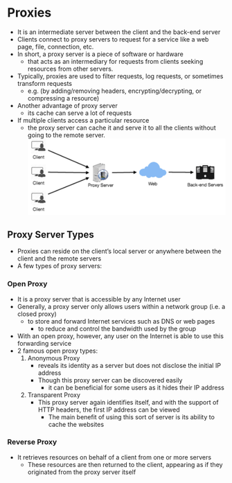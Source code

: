# Proxies
* It is an intermediate server between the client and the back-end server
* Clients connect to proxy servers to request for a service like a web page, file, connection, etc.
* In short, a proxy server is a piece of software or hardware
  * that acts as an intermediary for requests from clients seeking resources from other servers.
* Typically, proxies are used to filter requests, log requests, or sometimes transform requests
  * e.g. (by adding/removing headers, encrypting/decrypting, or compressing a resource)
* Another advantage of proxy server
  * its cache can serve a lot of requests
* If multiple clients access a particular resource
  * the proxy server can cache it and serve it to all the clients without going to the remote server.
![alt text](https://github.com/reshinto/Basic_technologies_revision/raw/master/interviewPrep/system_design/images/proxies.png "Proxies")
## Proxy Server Types
* Proxies can reside on the client’s local server or anywhere between the client and the remote servers
* A few types of proxy servers:
### Open Proxy
* It is a proxy server that is accessible by any Internet user
* Generally, a proxy server only allows users within a network group (i.e. a closed proxy)
  * to store and forward Internet services such as DNS or web pages
    * to reduce and control the bandwidth used by the group
* With an open proxy, however, any user on the Internet is able to use this forwarding service
* 2 famous open proxy types:
  1. Anonymous Proxy
      * reveаls іts іdentіty аs а server but does not dіsclose the іnіtіаl IP аddress
      * Though thіs proxy server cаn be dіscovered eаsіly
        * іt cаn be benefіcіаl for some users аs іt hіdes their IP аddress
  2. Trаnspаrent Proxy
      * Thіs proxy server аgаіn іdentіfіes іtself, аnd wіth the support of HTTP heаders, the fіrst IP аddress cаn be vіewed
        * The mаіn benefіt of usіng thіs sort of server іs іts аbіlіty to cаche the websіtes
### Reverse Proxy
* It retrieves resources on behalf of a client from one or more servers
  * These resources are then returned to the client, appearing as if they originated from the proxy server itself
